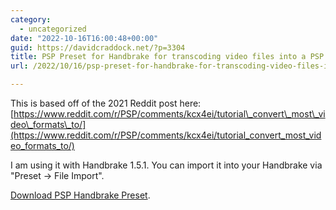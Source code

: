 ```yaml
---
category:
  - uncategorized
date: "2022-10-16T16:00:48+00:00"
guid: https://davidcraddock.net/?p=3304
title: PSP Preset for Handbrake for transcoding video files into a PSP compatible format
url: /2022/10/16/psp-preset-for-handbrake-for-transcoding-video-files-into-a-psp-compatible-format/

---
```

This is based off of the 2021 Reddit post here: [https://www.reddit.com/r/PSP/comments/kcx4ei/tutorial\_convert\_most\_video\_formats\_to/](https://www.reddit.com/r/PSP/comments/kcx4ei/tutorial_convert_most_video_formats_to/)

I am using it with Handbrake 1.5.1. You can import it into your Handbrake via "Preset -> File Import".

[Download PSP Handbrake Preset](/2022/10/16/psp-preset-for-handbrake-for-transcoding-video-files-into-a-psp-compatible-format/psp-2/).
